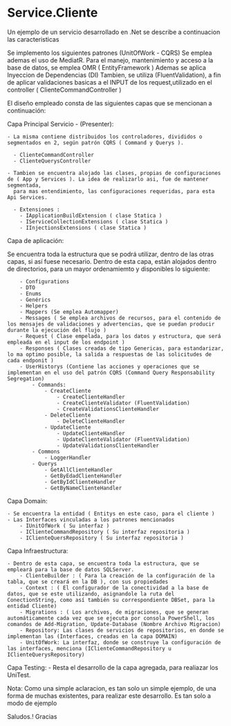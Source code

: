 # Service.Cliente
Un ejemplo de un servicio desarrollado en .Net se describe a continuacion las caracteristicas

Se implemento los siguientes patrones (UnitOfWork - CQRS)
Se emplea ademas el uso de MediatR. 
Para el manejo, mantenimiento y acceso a la base de datos, se emplea OMR ( EntityFramework )
Ademas se aplica Inyeccion de Dependencias (DI)
Tambien, se utiliza (FluentValidation), a fin de aplicar validaciones basicas a el INPUT de los request,utilizado en el controller ( ClienteCommandController )

El diseño empleado consta de las siguientes capas que se mencionan a continuación:

Capa Principal Servicio - (Presenter):

	- La misma contiene distribuidos los controladores, divididos o segmentados en 2, según patrón CQRS ( Command y Querys ).
	  
	  - ClienteCommandController
	  - ClienteQuerysController
	  
	- Tambien se encuentra alojado las clases, propias de configuraciones de ( App y Services ). La idea de realizarlo asi, fue de mantener segmentada, 
	  para mas entendimiento, las configuraciones requeridas, para esta Api Services. 
	  
	  - Extensiones :
		- IApplicationBuildExtension ( clase Statica )
		- IServiceCollectionExtensions ( clase Statica )
		- IInjectionsExtensions ( clase Statica )

Capa de aplicación:

Se encuentra toda la estructura que se podrá utilizar, dentro de las otras capas, si así fuese necesario.
Dentro de esta capa, están alojados dentro de directorios, para un mayor ordenamiemto y disponibles lo siguiente:

		- Configurations
		- DTO
		- Enums
		- Genérics
		- Helpers
		- Mappers (Se emplea Automapper)
		- Messages ( Se emplea archivos de recursos, para el contenido de los mensajes de validaciones y advertencias, que se puedan producir durante la ejecución del flujo )
		- Request ( Clase empelada, para los datos y estructura, que será empleada en el input de los endpoint )
		- Responses ( Clases creadas de tipo Genericas, para estandarizar, lo ma optimo posible, la salida a respuestas de las solicitudes de cada endponit )
		- UserHistorys (Contiene las acciones y operaciones que se implementan en el uso del patrón CQRS (Command Query Responsability Segregation)
			- Commands:
				- CreateCliente
					- CreateClienteHandler
					- CreateClienteValidator (FluentValidation)
					- CreateValidationsClienteHandler
				- DeleteCliente
					- DeleteClienteHandler
				- UpdateCliente
					- UpdateClienteHandler
					- UpdateClienteValidator (FluentValidation)
					- UpdateValidationsClienteHandler
			- Commons
				- LoggerHandler
			- Querys
				- GetAllClienteHandler
				- GetByEdadClienteHandler
				- GetByIdClienteHandler
				- GetByNameClienteHandler

Capa Domain: 
	
	- Se encuentra la entidad ( Entitys en este caso, para el cliente ) 
	- Las Interfaces vinculadas a los patrones mencionados 
		- IUnitOfWork ( Su interfaz ) 
		- IClienteCommandRepository ( Su interfaz repositoria ) 
		- IClienteQuersRepository ( Su interfaz repositoria )

Capa Infraestructura: 
	
	- Dentro de esta capa, se encuentra toda la estructura, que se empleará para la base de datos SQLServer. 
		- ClienteBuilder : ( Para la creación de la configuración de la tabla, que se creará en la DB ), con sus propiedades 
		- Context : ( El configurador de la conectividad a la base de datos, que se este utilizando, asignandole la ruta del ConectionString, como así también su correspondiente DBSet, para la entidad Cliente) 
		- Migrations : ( Los archivos, de migraciones, que se generan automáticamente cada vez que se ejecuta por consola PowerShell, los comandos de Add-Migration, Update-Database (Nombre Archivo Migracion) 
		- Repository: Las clases de servicios de repositorios, en donde se implementan las (Interfaces, creadas en la capa DOMAIN) 
		- UnitOfWork: La interfaz, donde se construye la configuración de las interfaces, menciona (IClienteCommandRepository u IClienteQuerysRepository)
		
Capa Testing:
 	- Resta el desarrollo de la capa agregada, para realiazar los UniTest.

  Nota: Como una simple aclaracion, es tan solo un simple ejemplo, de una forma de muchas existentes, para realizar este desarrollo. 
		Es tan solo a modo de ejemplo

  Saludos.! Gracias

